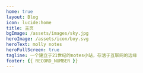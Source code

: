 ```yaml
---
home: true
layout: Blog
icon: lucide:home
title: 主页
bgImage: /assets/images/sky.jpg
heroImage: /assets/icon/boy.svg
heroText: molly notes
heroFullScreen: true
tagline: 一个建立于21世纪的notes小站，存活于互联网的边缘
footer: {{ RECORD_NUMBER }}
---
```

